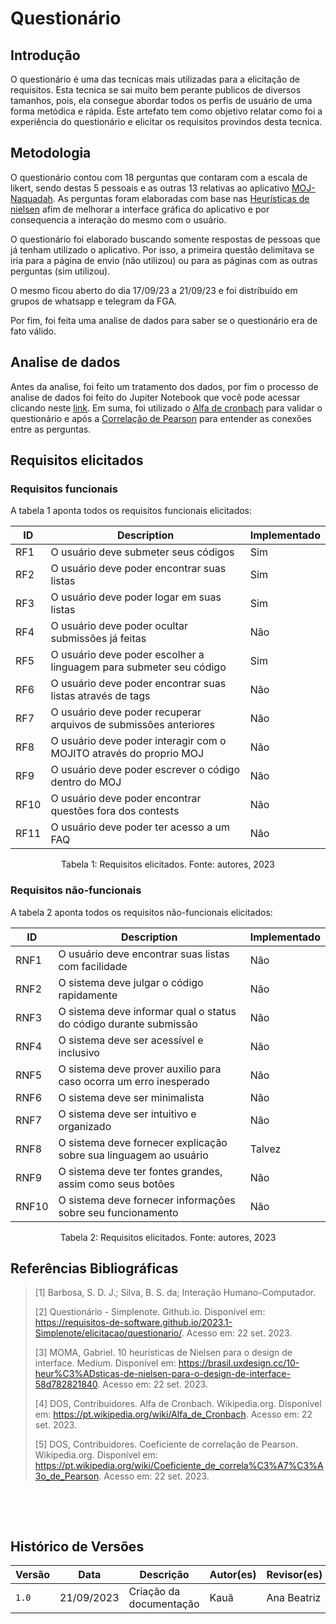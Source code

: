 # Questionário

## Introdução

O questionário é uma das tecnicas mais utilizadas para a elicitação de requisitos. Esta tecnica se sai muito bem perante publicos de diversos tamanhos, pois, ela consegue abordar todos os perfis de usuário de uma forma metódica e rápida. Este artefato tem como objetivo relatar como foi a experiência do questionário e elicitar os requisitos provindos desta tecnica.

## Metodologia

O questionário contou com 18 perguntas que contaram com a escala de likert, sendo destas 5 pessoais e as outras 13 relativas ao aplicativo [MOJ-Naquadah](https://moj.naquadah.com.br/cgi-bin/index.sh). As perguntas foram elaboradas com base nas [Heurísticas de nielsen](https://brasil.uxdesign.cc/10-heur%C3%ADsticas-de-nielsen-para-o-design-de-interface-58d782821840) afim de melhorar a interface gráfica do aplicativo e por consequencia a interação do mesmo com o usuário.

O questionário foi elaborado buscando somente respostas de pessoas que já tenham utilizado o aplicativo. Por isso, a primeira questão delimitava se iria para a página de envio (não utilizou) ou para as páginas com as outras perguntas (sim utilizou).

O mesmo ficou aberto do dia 17/09/23 a 21/09/23 e foi distríbuido em grupos de whatsapp e telegram da FGA.

Por fim, foi feita uma analise de dados para saber se o questionário era de fato válido.

## Analise de dados

Antes da analise, foi feito um tratamento dos dados, por fim o processo de analise de dados foi feito do Jupiter Notebook que você pode acessar clicando neste [link](https://github.com/ananorberto/Interacao-Humano-Computador/blob/main/analise_de_dados/analise.ipynb). Em suma, foi utilizado o [Alfa de cronbach](https://pt.wikipedia.org/wiki/Alfa_de_Cronbach) para validar o questionário e após a [Correlação de Pearson](https://pt.wikipedia.org/wiki/Coeficiente_de_correla%C3%A7%C3%A3o_de_Pearson) para entender as conexões entre as perguntas.

## Requisitos elicitados

### Requisitos funcionais

A tabela 1 aponta todos os requisitos funcionais elicitados:

| ID   | Description                                                        | Implementado |
| ---- | ------------------------------------------------------------------ | ------------ |
| RF1  | O usuário deve submeter seus códigos                               | Sim          |
| RF2  | O usuário deve poder encontrar suas listas                         | Sim          |
| RF3  | O usuário deve poder logar em suas listas                          | Sim          |
| RF4  | O usuário deve poder ocultar submissões já feitas                  | Não          |
| RF5  | O usuário deve poder escolher a linguagem para submeter seu código | Sim          |
| RF6  | O usuário deve poder encontrar suas listas através de tags         | Não          |
| RF7  | O usuário deve poder recuperar arquivos de submissões anteriores   | Não          |
| RF8  | O usuário deve poder interagir com o MOJITO através do proprio MOJ | Não          |
| RF9  | O usuário deve poder escrever o código dentro do MOJ               | Não          |
| RF10 | O usuário deve poder encontrar questões fora dos contests          | Não          |
| RF11 | O usuário deve poder ter acesso a um FAQ                           | Não          |

<p align="center"> Tabela 1: Requisitos elicitados. Fonte: autores, 2023</p>

### Requisitos não-funcionais

A tabela 2 aponta todos os requisitos não-funcionais elicitados:

| ID    | Description                                                       | Implementado |
| ----- | ----------------------------------------------------------------- | ------------ |
| RNF1  | O usuário deve encontrar suas listas com facilidade               | Não          |
| RNF2  | O sistema deve julgar o código rapidamente                        | Não          |
| RNF3  | O sistema deve informar qual o status do código durante submissão | Não          |
| RNF4  | O sistema deve ser acessível e inclusivo                          | Não          |
| RNF5  | O sistema deve prover auxilio para caso ocorra um erro inesperado | Não          |
| RNF6  | O sistema deve ser minimalista                                    | Não          |
| RNF7  | O sistema deve ser intuitivo e organizado                         | Não          |
| RNF8  | O sistema deve fornecer explicação sobre sua linguagem ao usuário | Talvez       |
| RNF9  | O sistema deve ter fontes grandes, assim como seus botões         | Não          |
| RNF10 | O sistema deve fornecer informações sobre seu funcionamento       | Não          |

<p align="center"> Tabela 2: Requisitos elicitados. Fonte: autores, 2023</p>

## Referências Bibliográficas

> [1] Barbosa, S. D. J.; Silva, B. S. da; Interação Humano-Computador.
>
> [2] Questionário - Simplenote. Github.io. Disponível em: <https://requisitos-de-software.github.io/2023.1-Simplenote/elicitacao/questionario/>. Acesso em: 22 set. 2023.
>
> [3] MOMA, Gabriel. 10 heurísticas de Nielsen para o design de interface. Medium. Disponível em: <https://brasil.uxdesign.cc/10-heur%C3%ADsticas-de-nielsen-para-o-design-de-interface-58d782821840>. Acesso em: 22 set. 2023.
>
> [4] DOS, Contribuidores. Alfa de Cronbach. Wikipedia.org. Disponível em: <https://pt.wikipedia.org/wiki/Alfa_de_Cronbach>. Acesso em: 22 set. 2023.
>
> [5] DOS, Contribuidores. Coeficiente de correlação de Pearson. Wikipedia.org. Disponível em: <https://pt.wikipedia.org/wiki/Coeficiente_de_correla%C3%A7%C3%A3o_de_Pearson>. Acesso em: 22 set. 2023.

‌

‌

## Histórico de Versões

| Versão | Data       | Descrição               | Autor(es) | Revisor(es) |
| ------ | ---------- | ----------------------- | --------- | ----------- |
| `1.0`  | 21/09/2023 | Criação da documentação | Kauã      | Ana Beatriz |
